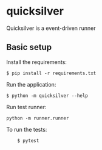 # quicksilver

Quicksilver is a event-driven runner

## Basic setup

Install the requirements:
```
$ pip install -r requirements.txt
```

Run the application:
```
$ python -m quicksilver --help
```

Run test runner:
```
python -m runner.runner
```

To run the tests:
```
    $ pytest
```
